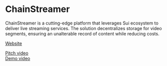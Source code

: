 # ChainStreamer
ChainStreamer is a cutting-edge platform that leverages Sui ecosystem to deliver live streaming services. The solution decentralizes storage for video segments, ensuring an unalterable record of content while reducing costs.

[Website](https://chain-streamer.vercel.app)

[Pitch video](https://youtu.be/CkPVhoFPUdk) \
[Demo video](https://youtu.be/tRhheK9Wz9o)
